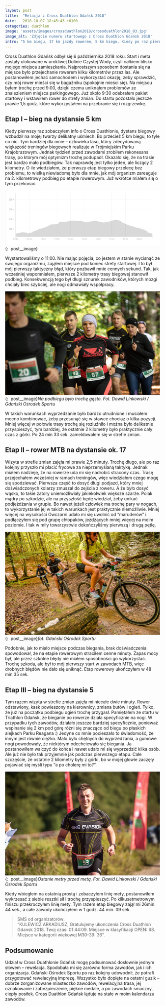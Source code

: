```yaml
---
layout: post
title:  "Relacja z Cross Duathlon Gdańsk 2018"
date:   2018-10-07 18:45:43 +0100
categories: duathlon
image: 'assets/images/crossduathlon2018/crossduathlon2018_03.jpg'
image_alt: 'Zdjęcie numeru startowego z Cross Duathlon Gdańsk 2018'
intro: "5 km biegu, 17 km jazdy rowerem, 5 km biegu. Kiedy po raz pierwszy wpadła mi w oko informacja, że na takim to właśnie śmiesznym dystansie odbędzie się w Gdańsku Cross Duathlon, pomyślałem sobie – to coś dla mnie. Jednak już pierwszy rekonesans trasy uzmysłowił mi, że te zawody to nie będzie jednak taka bułka z masłem."
---
```


Cross Duathlon Gdańsk odbył się 6 października 2018 roku. Start i meta zostały ulokowane w urokliwej Dolinie Czystej Wody, czyli całkiem blisko mojego miejsca zamieszkania. Najprostszym sposobem dostania się na miejsce było przejechanie rowerem kilku kilometrów przez las. Ale postanowiłem jechać samochodem i wykorzystać okazję, żeby sprawdzić, czy mój rower mieści się w bagażniku (spokojnie mieści się). Na miejscu byłem trochę przed 9:00, dzięki czemu uniknąłem problemów ze znalezieniem miejsca parkingowego. Już około 9:30 odebrałem pakiet startowy i wstawiłem rower do strefy zmian. Do startu pozostało jeszcze prawie 1,5 godz. które wykorzystałem na przebranie się i rozgrzewkę.  

## Etap I – bieg na dystansie 5 km

Kiedy pierwszy raz zobaczyłem info o Cross Duathlonie, dystans biegowy wzbudził na mojej twarzy delikatny uśmiech. Bo przecież 5 km biegu, to tyle co nic. Tym bardziej dla mnie – człowieka lasu, który zdecydowaną większość treningów biegowych realizuje w Trójmiejskim Parku Krajobrazowym. Jednak tydzień przed zawodami zrobiłem rekonesans trasy, po którym mój optymizm trochę podupadł. Okazało się, że na trasie jest bardzo mało podbiegów. Tak naprawdę jest tylko jeden, ale liczący 2 kilometry. O ile wiedziałem, że pierwszy etap biegowy przelecę bez problemu, to wielką niewiadomą było dla mnie, jak mój organizm zareaguje na 2. kilometrowy podbieg po etapie rowerowym. Już wkrótce miałem się o tym przekonać. 

![Wykres biegu](/assets/images/crossduathlon2018/profil_bieg.png){: .post__image}

Wystartowaliśmy o 11:00. Nie mając pojęcia, co jestem w stanie wycisnąć ze swojego organizmu, zająłem miejsce pod koniec strefy startowej. I to był mój pierwszy taktyczny błąd, który pozbawił mnie cennych sekund. Tak, jak wcześniej wspomniałem, pierwsze 2 kilometry trasy biegowej stanowił podbieg. Konsekwencją tego był długi sznurek zawodników, których mózgi chciały biec szybciej, ale nogi odmawiały współpracy.

![Zdjęcie ilustrujące etap biegowy](/assets/images/crossduathlon2018/crossduathlon2018_02.jpg){: .post__image}*Na podbiegu było trochę gęsto. Fot. Dawid Linkowski / Gdański Ośrodek Sportu*

W takich warunkach wyprzedzanie było bardzo utrudnione i musiałem mocno kombinować, żeby przesunąć się w stawce chociaż o kilka pozycji. Mniej więcej w połowie trasy trochę się rozluźniło i można było delikatnie przyspieszyć, tym bardziej, że ostatnie 2 kilometry było praktycznie cały czas z górki. Po 24 min 33 sek.  zameldowałem się w strefie zmian. 

## Etap II – rower MTB na dystansie ok. 17 

Wizyta w strefie zmian zajęła mi prawie 2,5 minuty. Trochę długo, ale po raz kolejny przyszło mi płacić frycowe za nieprzemyślaną taktykę. Jednak miałem nadzieję, że na rowerze uda mi się nadrobić stracony czas. Trasę przejechałem wcześniej w ramach treningów, więc wiedziałem czego mogę się spodziewać. Pierwsza część to dosyć długi podjazd, który mniej doświadczonych kolarzy zmuszał do zejścia z roweru. A że było dosyć wąsko, to takie zatory uniemożliwiały jakiekolwiek większe szarże. Polak mądry po szkodzie, ale na przyszłość będę wiedział, żeby unikać podjeżdżania w grupie. Bo nawet jeżeli człowiek ma trochę pary w nogach, to wykorzystanie jej w takich warunkach jest praktycznie niemożliwie. Mniej więcej na wysokości Owczarni udało mi się uwolnić od “maruderów” i podłączyłem się pod grupę chłopaków, jeżdżących mniej więcej na moim poziomie. I tak w miły towarzystwie dokończyliśmy pierwszą i drugą pętlę.

![Zdjęcie ilustrujące etap rowerowy](/assets/images/crossduathlon2018/crossduathlon2018_04.jpg){: .post__image}*fot. Gdański Ośrodek Sportu*

Podobnie, jak to miało miejsce podczas biegania, brak doświadczenia spowodował, że na etapie rowerowym straciłem cenne minuty. Zapas mocy był, ale przez szkolne błędy nie miałem sposobności go wykorzystać. Trochę szkoda, ale był to mój pierwszy start w zawodach MTB, więc drobnych błędów nie dało się uniknąć. Etap rowerowy ukończyłem w 48 min 35 sek.

## Etap III – bieg na dystansie 5 

Tym razem wizyta w strefie zmian zajęła mi niecałe dwie minuty. Rower odstawiony, kask powieszony na kierownicy, zmiana butów i ogień. Tylko, że już na początku podbiegu ogień trochę przygasł. Pamiętałem ze startu w Triathlon Gdańsk, że bieganie po rowerze działa specyficznie na nogi. W przypadku tych zawodów, działało jeszcze bardziej specyficznie, ponieważ wspinanie się 2 km pod górę różni się znacząco od biegu po płaskich alejkach Parku Reagana :) Jedyne co mnie pocieszało to świadomość, że innym jest równie ciężko. Mało było chętnych do wyprzedzania, a gumowe nogi powodowały, że niektórym odechciewało się biegania. Ja postanowiłem walczyć do końca i nawet udało mi się wyprzedzić kilka osób. Ale już nie było tak przyjemnie jak podczas pierwszego etapu. Całe szczęście, że ostatnie 2 kilometry były z górki, bo w mojej głowie zaczęły pojawiać się myśli typu “a po cholerę mi to?”.

![Zdjęcie z finishu](/assets/images/crossduathlon2018/crossduathlon2018.jpg){: .post__image}*Ostanie metry przed metą. Fot. Dawid Linkowski / Gdański Ośrodek Sportu*

Kiedy wbiegłem na ostatnią prostą i zobaczyłem linię mety, postanowiłem wykrzesać z siebie resztki sił i trochę przyspieszyć. Po kilkusetmetrowym finiszu przekroczyłem linię mety. Tym razem etap biegowy zajął mi 26min. 44 sek., a całe zawody ukończyłem w 1 godz. 44 min. 09 sek. 

> SMS od organizatorów: <br>“KULEWICZ ARKADIUSZ, Gratulujemy ukonczenia Cross Duathlon Gdansk 2018. Twoj czas: 01:44:09. Miejsce w klasyfikacji OPEN: 68. Miejsce w kategorii wiekowej M30-39: 36”. 

## Podsumowanie 

Udział w Cross Duathlonie Gdańsk mogę podsumować dosłownie jednym słowem – rewelacja. Spodobała mi się zarówno forma zawodów, jak i ich organizacja. Gdański Ośrodek Sportu po raz kolejny udowodnił, że potrafi przygotować rewelacyjną imprezę. Wszystko było dopięte na ostatni guzik – dobrze zorganizowane miasteczko zawodów, rewelacyjna trasa, jej oznakowanie i zabezpieczenie, piękne medale, a po zawodach smaczny, ciepły posiłek. Cross Duathlon Gdańsk ląduje na stałe w moim kalendarzu zawodów. 